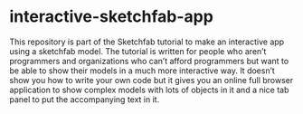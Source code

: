 # interactive-sketchfab-app
This repository is part of the Sketchfab tutorial to make an interactive app using a sketchfab model.
The tutorial is written for people who aren’t programmers and organizations who can’t afford programmers but want to be able to show their models in a much more interactive way. It doesn’t show you how to write your own code but it gives you an online full browser application to show complex models with lots of objects in it and a nice tab panel to put the accompanying text in it. 
